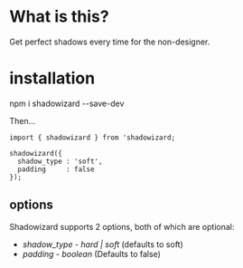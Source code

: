 # What is this?

Get perfect shadows every time for the non-designer.

# installation

npm i shadowizard --save-dev

Then...

```
import { shadowizard } from 'shadowizard;

shadowizard({
  shadow_type : 'soft',
  padding     : false
});
```

## options

Shadowizard supports 2 options, both of which are optional:
* *shadow_type* - _hard | soft_ (defaults to soft)
* *padding* - _boolean_ (Defaults to false)